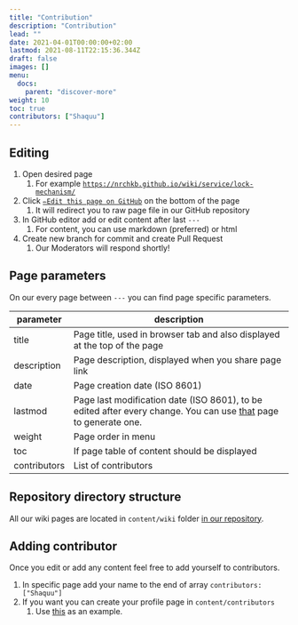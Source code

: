 ```yaml
---
title: "Contribution"
description: "Contribution"
lead: ""
date: 2021-04-01T00:00:00+02:00
lastmod: 2021-08-11T22:15:36.344Z
draft: false
images: []
menu:
  docs:
    parent: "discover-more"
weight: 10
toc: true
contributors: ["Shaquu"]
---
```


## Editing

1. Open desired page
   1. For example [`https://nrchkb.github.io/wiki/service/lock-mechanism/`](https://nrchkb.github.io/wiki/service/lock-mechanism/)
2. Click [`✏️Edit this page on GitHub`](https://github.com/NRCHKB/NRCHKB.github.io/blob/master/content/wiki/service/lock-mechanism/index.md) on the bottom of the page
   1. It will redirect you to raw page file in our GitHub repository
3. In GitHub editor add or edit content after last `---`
   1. For content, you can use markdown (preferred) or html
4. Create new branch for commit and create Pull Request
   1. Our Moderators will respond shortly!

## Page parameters

On our every page between `---` you can find page specific parameters.

| parameter | description |
|---|---|
| title | Page title, used in browser tab and also displayed at the top of the page |
| description | Page description, displayed when you share page link |
| date | Page creation date (ISO 8601) |
| lastmod | Page last modification date (ISO 8601), to be edited after every change. You can use [that](https://www.timestamp-converter.com/) page to generate one. |
| weight | Page order in menu |
| toc | If page table of content should be displayed |
| contributors | List of contributors |

## Repository directory structure

All our wiki pages are located in `content/wiki` folder [in our repository](https://github.com/NRCHKB/NRCHKB.github.io/tree/master/content/wiki).

## Adding contributor

Once you edit or add any content feel free to add yourself to contributors.

1. In specific page add your name to the end of array `contributors: ["Shaquu"]`
2. If you want you can create your profile page in `content/contributors`
   1. Use [this](https://github.com/NRCHKB/NRCHKB.github.io/blob/master/content/contributors/shaquu/_index.md) as an example.
